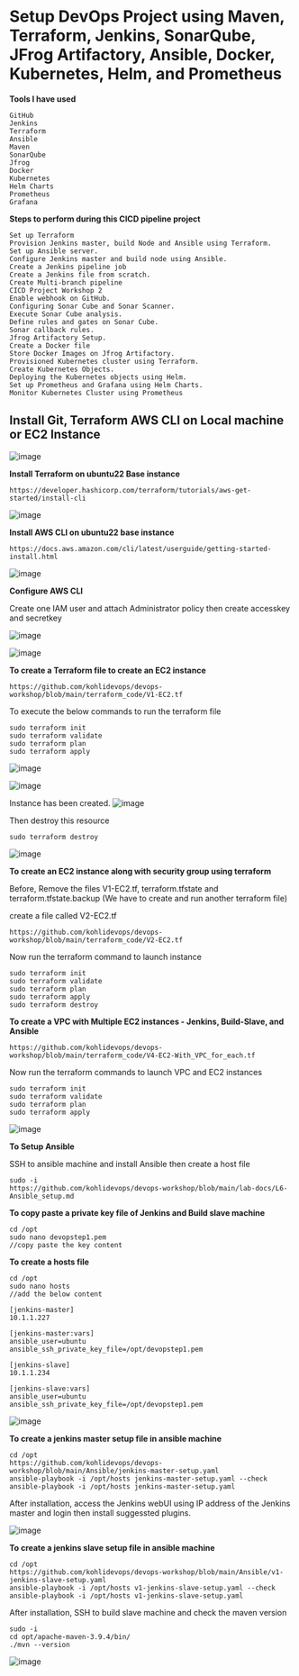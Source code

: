 # Setup DevOps Project using Maven, Terraform, Jenkins, SonarQube, JFrog Artifactory, Ansible, Docker, Kubernetes, Helm, and Prometheus

**Tools I have used**
```
GitHub
Jenkins
Terraform
Ansible
Maven
SonarQube
Jfrog
Docker
Kubernetes
Helm Charts
Prometheus
Grafana
```
**Steps to perform during this CICD pipeline project**
```
Set up Terraform
Provision Jenkins master, build Node and Ansible using Terraform.
Set up Ansible server.
Configure Jenkins master and build node using Ansible.
Create a Jenkins pipeline job
Create a Jenkins file from scratch.
Create Multi-branch pipeline
CICD Project Workshop 2
Enable webhook on GitHub.
Configuring Sonar Cube and Sonar Scanner.
Execute Sonar Cube analysis.
Define rules and gates on Sonar Cube.
Sonar callback rules.
Jfrog Artifactory Setup.
Create a Docker file
Store Docker Images on Jfrog Artifactory.
Provisioned Kubernetes cluster using Terraform.
Create Kubernetes Objects.
Deploying the Kubernetes objects using Helm.
Set up Prometheus and Grafana using Helm Charts.
Monitor Kubernetes Cluster using Prometheus
```

## Install Git, Terraform AWS CLI on Local machine or EC2 Instance

![image](https://github.com/kohlidevops/DevOps-Project-2/assets/100069489/2919e392-2ec8-44ec-9062-d3ecdf17e9c9)

**Install Terraform on ubuntu22 Base instance**

```
https://developer.hashicorp.com/terraform/tutorials/aws-get-started/install-cli
```
![image](https://github.com/kohlidevops/DevOps-Project-2/assets/100069489/e5e93ffc-f22f-4b32-bfd2-548a9f47f51c)

**Install AWS CLI on ubuntu22 base instance**

```
https://docs.aws.amazon.com/cli/latest/userguide/getting-started-install.html
```
![image](https://github.com/kohlidevops/DevOps-Project-2/assets/100069489/73399400-eb3d-4533-b71b-a50335203454)

**Configure AWS CLI**

Create one IAM user and attach Administrator policy then create accesskey and secretkey

![image](https://github.com/kohlidevops/DevOps-Project-2/assets/100069489/48a3cd3c-b68e-4794-8762-e359c61124d3)

![image](https://github.com/kohlidevops/DevOps-Project-2/assets/100069489/00793277-3904-4944-9337-4701aec0c56b)

**To create a Terraform file to create an EC2 instance**

```
https://github.com/kohlidevops/devops-workshop/blob/main/terraform_code/V1-EC2.tf
```
To execute the below commands to run the terraform file
```
sudo terraform init
sudo terraform validate
sudo terraform plan
sudo terraform apply
```
![image](https://github.com/kohlidevops/DevOps-Project-2/assets/100069489/71ed5d6f-5801-4d41-ac9a-cecc049aa4b7)

![image](https://github.com/kohlidevops/DevOps-Project-2/assets/100069489/ebbc5df0-24cb-4b5d-9628-96c98ff755e4)

Instance has been created.
![image](https://github.com/kohlidevops/DevOps-Project-2/assets/100069489/9e103800-3f3e-4487-babe-0a42c7e0d471)

Then destroy this resource

```
sudo terraform destroy
```
![image](https://github.com/kohlidevops/DevOps-Project-2/assets/100069489/25fff9fc-f2b2-4971-8bc3-f07765b51624)

**To create an EC2 instance along with security group using terraform**

Before, Remove the files V1-EC2.tf, terraform.tfstate and terraform.tfstate.backup (We have to create and run another terraform file)

create a file called V2-EC2.tf

```
https://github.com/kohlidevops/devops-workshop/blob/main/terraform_code/V2-EC2.tf
```
Now run the terraform command to launch instance

```
sudo terraform init
sudo terraform validate
sudo terraform plan
sudo terraform apply
sudo terraform destroy
```

**To create a VPC with Multiple EC2 instances - Jenkins, Build-Slave, and Ansible**

```
https://github.com/kohlidevops/devops-workshop/blob/main/terraform_code/V4-EC2-With_VPC_for_each.tf
```

Now run the terraform commands to launch VPC and EC2 instances


```
sudo terraform init
sudo terraform validate
sudo terraform plan
sudo terraform apply
```
![image](https://github.com/kohlidevops/DevOps-Project-2/assets/100069489/029539c3-aa62-4e49-b684-75c96afd3a83)

**To Setup Ansible**

SSH to ansible machine and install Ansible then create a host file

```
sudo -i
https://github.com/kohlidevops/devops-workshop/blob/main/lab-docs/L6-Ansible_setup.md
```

**To copy paste a private key file of Jenkins and Build slave machine**

```
cd /opt
sudo nano devopstep1.pem
//copy paste the key content
```

**To create a hosts file**

```
cd /opt
sudo nano hosts
//add the below content

[jenkins-master]
10.1.1.227

[jenkins-master:vars]
ansible_user=ubuntu
ansible_ssh_private_key_file=/opt/devopstep1.pem

[jenkins-slave]
10.1.1.234

[jenkins-slave:vars]
ansible_user=ubuntu
ansible_ssh_private_key_file=/opt/devopstep1.pem
```
![image](https://github.com/kohlidevops/DevOps-Project-2/assets/100069489/7dc84dcf-bef5-4866-83e2-6e8218ca94a2)

**To create a jenkins master setup file in ansible machine**

```
cd /opt
https://github.com/kohlidevops/devops-workshop/blob/main/Ansible/jenkins-master-setup.yaml
ansible-playbook -i /opt/hosts jenkins-master-setup.yaml --check
ansible-playbook -i /opt/hosts jenkins-master-setup.yaml
```
After installation, access the Jenkins webUI using IP address of the Jenkins master and login then install suggessted plugins.

![image](https://github.com/kohlidevops/DevOps-Project-2/assets/100069489/4c11aad6-182c-4679-9a4f-7e18cdf6d6a0)

**To create a jenkins slave setup file in ansible machine**

```
cd /opt
https://github.com/kohlidevops/devops-workshop/blob/main/Ansible/v1-jenkins-slave-setup.yaml
ansible-playbook -i /opt/hosts v1-jenkins-slave-setup.yaml --check
ansible-playbook -i /opt/hosts v1-jenkins-slave-setup.yaml
```

After installation, SSH to build slave machine and check the maven version

```
sudo -i
cd opt/apache-maven-3.9.4/bin/
./mvn --version
```

![image](https://github.com/kohlidevops/DevOps-Project-2/assets/100069489/1aba3407-86e3-4ccb-bdc5-2792589d4dba)

